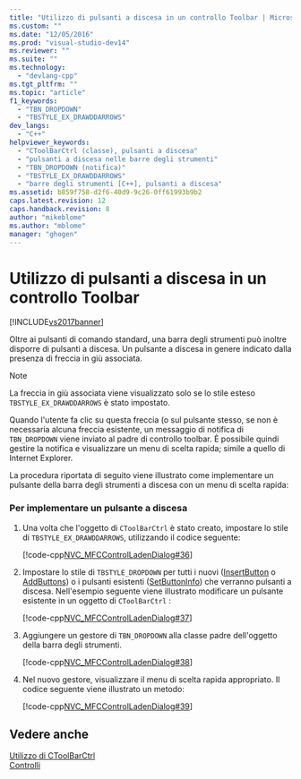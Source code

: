 ```yaml
---
title: "Utilizzo di pulsanti a discesa in un controllo Toolbar | Microsoft Docs"
ms.custom: ""
ms.date: "12/05/2016"
ms.prod: "visual-studio-dev14"
ms.reviewer: ""
ms.suite: ""
ms.technology: 
  - "devlang-cpp"
ms.tgt_pltfrm: ""
ms.topic: "article"
f1_keywords: 
  - "TBN_DROPDOWN"
  - "TBSTYLE_EX_DRAWDDARROWS"
dev_langs: 
  - "C++"
helpviewer_keywords: 
  - "CToolBarCtrl (classe), pulsanti a discesa"
  - "pulsanti a discesa nelle barre degli strumenti"
  - "TBN_DROPDOWN (notifica)"
  - "TBSTYLE_EX_DRAWDDARROWS"
  - "barre degli strumenti [C++], pulsanti a discesa"
ms.assetid: b859f758-d2f6-40d9-9c26-0ff61993b9b2
caps.latest.revision: 12
caps.handback.revision: 8
author: "mikeblome"
ms.author: "mblome"
manager: "ghogen"
---
```

# Utilizzo di pulsanti a discesa in un controllo Toolbar
[!INCLUDE[vs2017banner](../assembler/inline/includes/vs2017banner.md)]

Oltre ai pulsanti di comando standard, una barra degli strumenti può inoltre disporre di pulsanti a discesa.  Un pulsante a discesa in genere indicato dalla presenza di freccia in giù associata.  
  
> [!NOTE]
>  La freccia in giù associata viene visualizzato solo se lo stile esteso `TBSTYLE_EX_DRAWDDARROWS` è stato impostato.  
  
 Quando l'utente fa clic su questa freccia \(o sul pulsante stesso, se non è necessaria alcuna freccia esistente, un messaggio di notifica di `TBN_DROPDOWN` viene inviato al padre di controllo toolbar.  È possibile quindi gestire la notifica e visualizzare un menu di scelta rapida; simile a quello di Internet Explorer.  
  
 La procedura riportata di seguito viene illustrato come implementare un pulsante della barra degli strumenti a discesa con un menu di scelta rapida:  
  
### Per implementare un pulsante a discesa  
  
1.  Una volta che l'oggetto di `CToolBarCtrl` è stato creato, impostare lo stile di `TBSTYLE_EX_DRAWDDARROWS`, utilizzando il codice seguente:  
  
     [!code-cpp[NVC_MFCControlLadenDialog#36](../mfc/codesnippet/CPP/using-drop-down-buttons-in-a-toolbar-control_1.cpp)]  
  
2.  Impostare lo stile di `TBSTYLE_DROPDOWN` per tutti i nuovi \([InsertButton](../Topic/CToolBarCtrl::InsertButton.md) o [AddButtons](../Topic/CToolBarCtrl::AddButtons.md)\) o i pulsanti esistenti \([SetButtonInfo](../Topic/CToolBarCtrl::SetButtonInfo.md)\) che verranno pulsanti a discesa.  Nell'esempio seguente viene illustrato modificare un pulsante esistente in un oggetto di `CToolBarCtrl` :  
  
     [!code-cpp[NVC_MFCControlLadenDialog#37](../mfc/codesnippet/CPP/using-drop-down-buttons-in-a-toolbar-control_2.cpp)]  
  
3.  Aggiungere un gestore di `TBN_DROPDOWN` alla classe padre dell'oggetto della barra degli strumenti.  
  
     [!code-cpp[NVC_MFCControlLadenDialog#38](../mfc/codesnippet/CPP/using-drop-down-buttons-in-a-toolbar-control_3.cpp)]  
  
4.  Nel nuovo gestore, visualizzare il menu di scelta rapida appropriato.  Il codice seguente viene illustrato un metodo:  
  
     [!code-cpp[NVC_MFCControlLadenDialog#39](../mfc/codesnippet/CPP/using-drop-down-buttons-in-a-toolbar-control_4.cpp)]  
  
## Vedere anche  
 [Utilizzo di CToolBarCtrl](../mfc/using-ctoolbarctrl.md)   
 [Controlli](../mfc/controls-mfc.md)